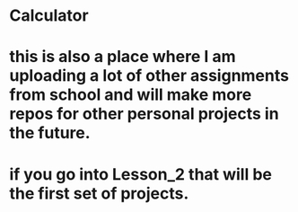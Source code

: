 # Calculator
# this is also a place where I am uploading a lot of other assignments from school and will make more repos for other personal projects in the future. 
# if you go into Lesson_2 that will be the first set of projects.
